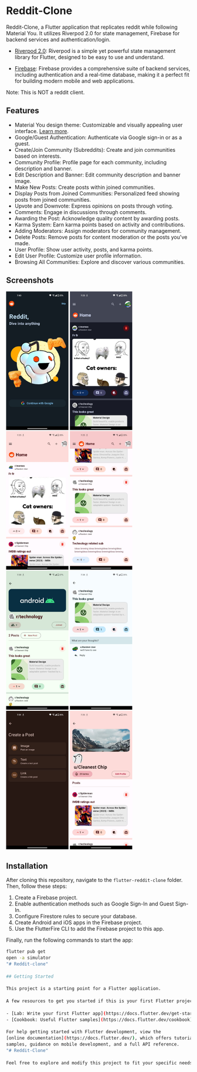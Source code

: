 # Reddit-Clone

Reddit-Clone, a Flutter application that replicates reddit while following Material You. It utilizes Riverpod 2.0 for state management, Firebase for backend services and authentication/login.

- [Riverpod 2.0](https://riverpod.dev/): Riverpod is a simple yet powerful state management library for Flutter, designed to be easy to use and understand.

- [Firebase](https://firebase.google.com/): Firebase provides a comprehensive suite of backend services, including authentication and a real-time database, making it a perfect fit for building modern mobile and web applications.

Note: This is NOT a reddit client.

## Features

- Material You design theme: Customizable and visually appealing user interface. [Learn more](https://material.io/design/material-you).
- Google/Guest Authentication: Authenticate via Google sign-in or as a guest.
- Create/Join Community (Subreddits): Create and join communities based on interests.
- Community Profile: Profile page for each community, including description and banner.
- Edit Description and Banner: Edit community description and banner image.
- Make New Posts: Create posts within joined communities.
- Display Posts from Joined Communities: Personalized feed showing posts from joined communities.
- Upvote and Downvote: Express opinions on posts through voting.
- Comments: Engage in discussions through comments.
- Awarding the Post: Acknowledge quality content by awarding posts.
- Karma System: Earn karma points based on activity and contributions.
- Adding Moderators: Assign moderators for community management.
- Delete Posts: Remove posts for content moderation or the posts you've made.
- User Profile: Show user activity, posts, and karma points.
- Edit User Profile: Customize user profile information.
- Browsing All Communities: Explore and discover various communities.

## Screenshots

<img src="screenshots/screenshot1.png" width="170" alt="Screenshot 1"> <img src="screenshots/screenshot2.png" width="170" alt="Screenshot 2"> <img src="screenshots/screenshot3.png" width="170" alt="Screenshot 3"> <img src="screenshots/screenshot4.png" width="170" alt="Screenshot 4"> <br>
<img src="screenshots/screenshot5.png" width="170" alt="Screenshot 5"> <img src="screenshots/screenshot6.png" width="170" alt="Screenshot 6"> <img src="screenshots/screenshot7.png" width="170" alt="Screenshot 7"> <img src="screenshots/screenshot8.png" width="170" alt="Screenshot 8">

## Installation

After cloning this repository, navigate to the `flutter-reddit-clone` folder. Then, follow these steps:

1. Create a Firebase project.
2. Enable authentication methods such as Google Sign-In and Guest Sign-In.
3. Configure Firestore rules to secure your database.
4. Create Android and iOS apps in the Firebase project.
5. Use the FlutterFire CLI to add the Firebase project to this app.

Finally, run the following commands to start the app:

```bash
flutter pub get
open -a simulator
"# Reddit-clone" 

## Getting Started

This project is a starting point for a Flutter application.

A few resources to get you started if this is your first Flutter project:

- [Lab: Write your first Flutter app](https://docs.flutter.dev/get-started/codelab)
- [Cookbook: Useful Flutter samples](https://docs.flutter.dev/cookbook)

For help getting started with Flutter development, view the
[online documentation](https://docs.flutter.dev/), which offers tutorials,
samples, guidance on mobile development, and a full API reference.
"# Reddit-Clone"

Feel free to explore and modify this project to fit your specific needs and requirements. Happy coding!